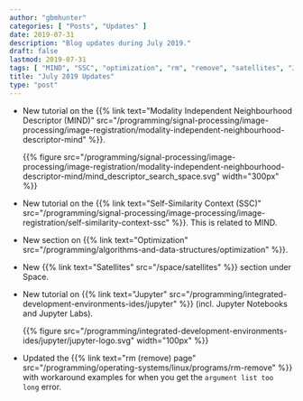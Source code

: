 ```yaml
---
author: "gbmhunter"
categories: [ "Posts", "Updates" ]
date: 2019-07-31
description: "Blog updates during July 2019."
draft: false
lastmod: 2019-07-31
tags: [ "MIND", "SSC", "optimization", "rm", "remove", "satellites", "Jupyter" ]
title: "July 2019 Updates"
type: "post"
---
```


* New tutorial on the {{% link text="Modality Independent Neighbourhood Descriptor (MIND)" src="/programming/signal-processing/image-processing/image-registration/modality-independent-neighbourhood-descriptor-mind" %}}.

    {{% figure src="/programming/signal-processing/image-processing/image-registration/modality-independent-neighbourhood-descriptor-mind/mind_descriptor_search_space.svg" width="300px" %}}

* New tutorial on the {{% link text="Self-Similarity Context (SSC)" src="/programming/signal-processing/image-processing/image-registration/self-similarity-context-ssc" %}}. This is related to MIND.

* New section on {{% link text="Optimization" src="/programming/algorithms-and-data-structures/optimization" %}}.

* New {{% link text="Satellites" src="/space/satellites" %}} section under Space.

* New tutorial on {{% link text="Jupyter" src="/programming/integrated-development-environments-ides/jupyter" %}} (incl. Jupyter Notebooks and Jupyter Labs).

    {{% figure src="/programming/integrated-development-environments-ides/jupyter/jupyter-logo.svg" width="100px" %}}  

* Updated the {{% link text="rm (remove) page" src="/programming/operating-systems/linux/programs/rm-remove" %}} with workaround examples for when you get the `argument list too long` error.